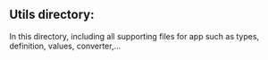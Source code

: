 ## Utils directory:

In this directory, including all supporting files for app such as types, definition, values, converter,... 